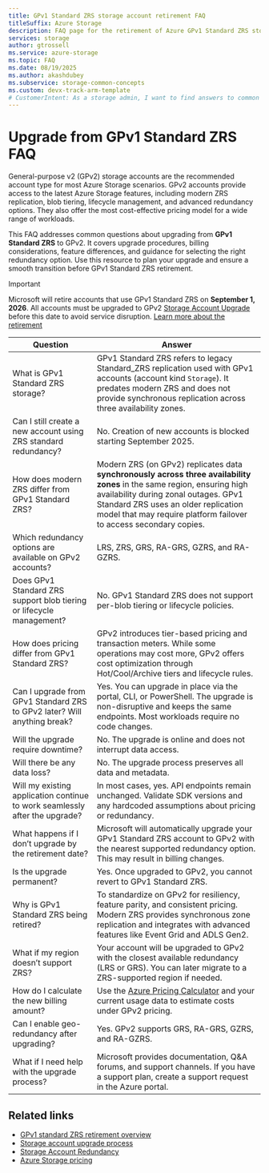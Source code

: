 ```yaml
---
title: GPv1 Standard ZRS storage account retirement FAQ
titleSuffix: Azure Storage
description: FAQ page for the retirement of Azure GPv1 Standard ZRS storage accounts.
services: storage
author: gtrossell
ms.service: azure-storage
ms.topic: FAQ
ms.date: 08/19/2025
ms.author: akashdubey
ms.subservice: storage-common-concepts
ms.custom: devx-track-arm-template
# CustomerIntent: As a storage admin, I want to find answers to common questions about the retirement of General Purpose v1 (GPv1) Standard ZRS storage accounts, so that I can plan my upgrade to General Purpose v2 (GPv2) and avoid service disruption.
---
```


# Upgrade from GPv1 Standard ZRS FAQ

General-purpose v2 (GPv2) storage accounts are the recommended account type for most Azure Storage scenarios. GPv2 accounts provide access to the latest Azure Storage features, including modern ZRS replication, blob tiering, lifecycle management, and advanced redundancy options. They also offer the most cost-effective pricing model for a wide range of workloads.

This FAQ addresses common questions about upgrading from **GPv1 Standard ZRS** to GPv2. It covers upgrade procedures, billing considerations, feature differences, and guidance for selecting the right redundancy option. Use this resource to plan your upgrade and ensure a smooth transition before GPv1 Standard ZRS retirement.

> [!IMPORTANT]
> Microsoft will retire accounts that use GPv1 Standard ZRS on **September 1, 2026**. All accounts must be upgraded to GPv2 [Storage Account Upgrade](storage-account-upgrade.md) before this date to avoid service disruption. [Learn more about the retirement](general-purpose-version-1-standard-zrs-migration-overview.md)

| Question | Answer |
|----------|--------|
| What is GPv1 Standard ZRS storage? | GPv1 Standard ZRS refers to legacy Standard_ZRS replication used with GPv1 accounts (account kind `Storage`). It predates modern ZRS and does not provide synchronous replication across three availability zones. |
| Can I still create a new account using ZRS standard redundancy? | No. Creation of new accounts is blocked starting September 2025. |
| How does modern ZRS differ from GPv1 Standard ZRS? | Modern ZRS (on GPv2) replicates data **synchronously across three availability zones** in the same region, ensuring high availability during zonal outages. GPv1 Standard ZRS uses an older replication model that may require platform failover to access secondary copies. |
| Which redundancy options are available on GPv2 accounts? | LRS, ZRS, GRS, RA-GRS, GZRS, and RA-GZRS. |
| Does GPv1 Standard ZRS support blob tiering or lifecycle management? | No. GPv1 Standard ZRS does not support per-blob tiering or lifecycle policies. |
| How does pricing differ from GPv1 Standard ZRS? | GPv2 introduces tier-based pricing and transaction meters. While some operations may cost more, GPv2 offers cost optimization through Hot/Cool/Archive tiers and lifecycle rules. |
| Can I upgrade from GPv1 Standard ZRS to GPv2 later? Will anything break? | Yes. You can upgrade in place via the portal, CLI, or PowerShell. The upgrade is non-disruptive and keeps the same endpoints. Most workloads require no code changes. |
| Will the upgrade require downtime? | No. The upgrade is online and does not interrupt data access. |
| Will there be any data loss? | No. The upgrade process preserves all data and metadata. |
| Will my existing application continue to work seamlessly after the upgrade? | In most cases, yes. API endpoints remain unchanged. Validate SDK versions and any hardcoded assumptions about pricing or redundancy. |
| What happens if I don’t upgrade by the retirement date? | Microsoft will automatically upgrade your GPv1 Standard ZRS account to GPv2 with the nearest supported redundancy option. This may result in billing changes. |
| Is the upgrade permanent? | Yes. Once upgraded to GPv2, you cannot revert to GPv1 Standard ZRS. |
| Why is GPv1 Standard ZRS being retired? | To standardize on GPv2 for resiliency, feature parity, and consistent pricing. Modern ZRS provides synchronous zone replication and integrates with advanced features like Event Grid and ADLS Gen2. |
| What if my region doesn’t support ZRS? | Your account will be upgraded to GPv2 with the closest available redundancy (LRS or GRS). You can later migrate to a ZRS-supported region if needed. |
| How do I calculate the new billing amount? | Use the [Azure Pricing Calculator](https://azure.microsoft.com/pricing/calculator/) and your current usage data to estimate costs under GPv2 pricing. |
| Can I enable geo-redundancy after upgrading? | Yes. GPv2 supports GRS, RA-GRS, GZRS, and RA-GZRS. |
| What if I need help with the upgrade process? | Microsoft provides documentation, Q&A forums, and support channels. If you have a support plan, create a support request in the Azure portal. |

## Related links
- [GPv1 standard ZRS retirement overview](general-purpose-version-1-standard-zrs-migration-overview.md)
- [Storage account upgrade process](storage-account-upgrade.md)
- [Storage Account Redundancy](storage-redundancy.md)
- [Azure Storage pricing](https://azure.microsoft.com/pricing/details/storage/blobs/)